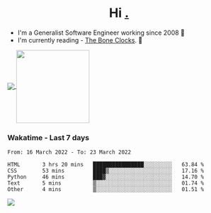 <h1 align="center">Hi <a href="https://www.hackerrank.com/erasmosaraujo">.</a></h1>
 
- I'm a Generalist Software Engineer working  since 2008 🚀
- I'm currently reading - <a href="https://www.amazon.ca/Bone-Clocks-David-Mitchell/dp/0340921625">The Bone Clocks</a>. 📘
  
<p align="left">
  <a href="https://github.com/anuraghazra/github-readme-stats">
    <img
      align="center"
      src="https://github-readme-stats.vercel.app/api/top-langs/?username=erasmosoares&theme=radical&layout=compact"
    />
  </a>
  <a href="https://github.com/anuraghazra/github-readme-stats">
    <img
      align="center"
      height="165"
      src="https://github-readme-stats.vercel.app/api?username=erasmosoares&theme=radical&count_private=true&show_icons=true&custom_title=Github%20Status&hide=issues"
    />
  </a>
</p>

 ### Wakatime - Last 7 days

<!--START_SECTION:waka-->

```text
From: 16 March 2022 - To: 23 March 2022

HTML       3 hrs 20 mins   ████████████████░░░░░░░░░   63.84 %
CSS        53 mins         ████▒░░░░░░░░░░░░░░░░░░░░   17.16 %
Python     46 mins         ███▓░░░░░░░░░░░░░░░░░░░░░   14.70 %
Text       5 mins          ▒░░░░░░░░░░░░░░░░░░░░░░░░   01.74 %
Other      4 mins          ▒░░░░░░░░░░░░░░░░░░░░░░░░   01.51 %
```

<!--END_SECTION:waka-->

![](https://komarev.com/ghpvc/?username=erasmosoares&color=brightgreen)
